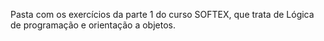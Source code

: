 Pasta com os exercícios da parte 1 do curso SOFTEX, que trata de Lógica de programação e orientação a objetos.
